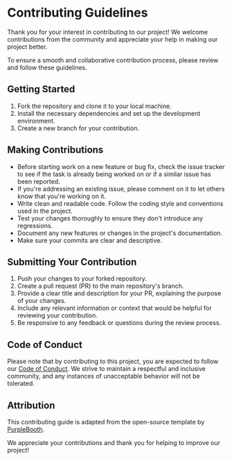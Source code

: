 # Contributing Guidelines

Thank you for your interest in contributing to our project! We welcome contributions from the community and appreciate your help in making our project better.

To ensure a smooth and collaborative contribution process, please review and follow these guidelines.

## Getting Started

1. Fork the repository and clone it to your local machine.
2. Install the necessary dependencies and set up the development environment.
3. Create a new branch for your contribution.

## Making Contributions

- Before starting work on a new feature or bug fix, check the issue tracker to see if the task is already being worked on or if a similar issue has been reported.
- If you're addressing an existing issue, please comment on it to let others know that you're working on it.
- Write clean and readable code. Follow the coding style and conventions used in the project.
- Test your changes thoroughly to ensure they don't introduce any regressions.
- Document any new features or changes in the project's documentation.
- Make sure your commits are clear and descriptive.

## Submitting Your Contribution

1. Push your changes to your forked repository.
2. Create a pull request (PR) to the main repository's branch.
3. Provide a clear title and description for your PR, explaining the purpose of your changes.
4. Include any relevant information or context that would be helpful for reviewing your contribution.
5. Be responsive to any feedback or questions during the review process.

## Code of Conduct

Please note that by contributing to this project, you are expected to follow our [Code of Conduct](CODE_OF_CONDUCT.md). We strive to maintain a respectful and inclusive community, and any instances of unacceptable behavior will not be tolerated.

## Attribution

This contributing guide is adapted from the open-source template by [PurpleBooth](https://gist.github.com/PurpleBooth/b24679402957c63ec426).

We appreciate your contributions and thank you for helping to improve our project!

